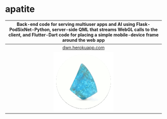 # apatite
|Back-end code for serving multiuser apps and AI using Flask-PodSixNet-Python, server-side QML that streams WebGL calls to the client, and Flutter-Dart code for placing a simple mobile-device frame around the web app|
|:---:|
|[dwn.herokuapp.com](http://dwn.herokuapp.com)|
|![](logo.gif)|
